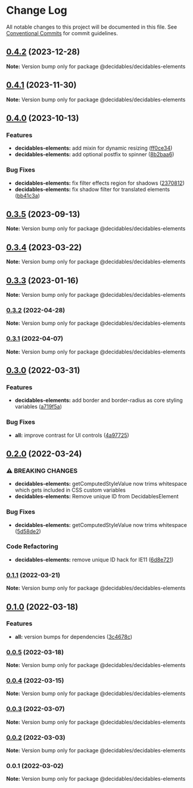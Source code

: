 # Change Log

All notable changes to this project will be documented in this file.
See [Conventional Commits](https://conventionalcommits.org) for commit guidelines.

## [0.4.2](https://github.com/decidables/decidables/compare/@decidables/decidables-elements@0.4.1...@decidables/decidables-elements@0.4.2) (2023-12-28)

**Note:** Version bump only for package @decidables/decidables-elements





## [0.4.1](https://github.com/decidables/decidables/compare/@decidables/decidables-elements@0.4.0...@decidables/decidables-elements@0.4.1) (2023-11-30)

**Note:** Version bump only for package @decidables/decidables-elements





## [0.4.0](https://github.com/decidables/decidables/compare/@decidables/decidables-elements@0.3.5...@decidables/decidables-elements@0.4.0) (2023-10-13)


### Features

* **decidables-elements:** add mixin for dynamic resizing ([ff0ce34](https://github.com/decidables/decidables/commit/ff0ce340ade96afa2042424e124959c17f5d7dd3))
* **decidables-elements:** add optional postfix to spinner ([8b2baa6](https://github.com/decidables/decidables/commit/8b2baa64dea2a11085451d5085c6a4077743624a))


### Bug Fixes

* **decidables-elements:** fix filter effects region for shadows ([2370812](https://github.com/decidables/decidables/commit/237081206211e6aa0f22fb375a1e986695d030ff))
* **decidables-elements:** fix shadow filter for translated elements ([bb41c3a](https://github.com/decidables/decidables/commit/bb41c3a46acaa5c6a4448e358f2fef5f144c0a06))



## [0.3.5](https://github.com/decidables/decidables/compare/@decidables/decidables-elements@0.3.4...@decidables/decidables-elements@0.3.5) (2023-09-13)

**Note:** Version bump only for package @decidables/decidables-elements





## [0.3.4](https://github.com/decidables/decidables/compare/@decidables/decidables-elements@0.3.3...@decidables/decidables-elements@0.3.4) (2023-03-22)

**Note:** Version bump only for package @decidables/decidables-elements





## [0.3.3](https://github.com/decidables/decidables/compare/@decidables/decidables-elements@0.3.2...@decidables/decidables-elements@0.3.3) (2023-01-16)

**Note:** Version bump only for package @decidables/decidables-elements





### [0.3.2](https://github.com/decidables/decidables/compare/@decidables/decidables-elements@0.3.1...@decidables/decidables-elements@0.3.2) (2022-04-28)

**Note:** Version bump only for package @decidables/decidables-elements





### [0.3.1](https://github.com/decidables/decidables/compare/@decidables/decidables-elements@0.3.0...@decidables/decidables-elements@0.3.1) (2022-04-07)

**Note:** Version bump only for package @decidables/decidables-elements





## [0.3.0](https://github.com/decidables/decidables/compare/@decidables/decidables-elements@0.2.0...@decidables/decidables-elements@0.3.0) (2022-03-31)


### Features

* **decidables-elements:** add border and border-radius as core styling variables ([a719f5a](https://github.com/decidables/decidables/commit/a719f5ad191dc9bd3e3ec7f41bc1156c8902f933))


### Bug Fixes

* **all:** improve contrast for UI controls ([4a97725](https://github.com/decidables/decidables/commit/4a9772558c569bf18c92c36731c6b05f9630ac2c))



## [0.2.0](https://github.com/decidables/decidables/compare/@decidables/decidables-elements@0.1.1...@decidables/decidables-elements@0.2.0) (2022-03-24)


### ⚠ BREAKING CHANGES

* **decidables-elements:** getComputedStyleValue now trims whitespace
which gets included in CSS custom variables
* **decidables-elements:** Remove unique ID from DecidablesElement

### Bug Fixes

* **decidables-elements:** getComputedStyleValue now trims whitespace ([5d58de2](https://github.com/decidables/decidables/commit/5d58de29f121bc4009d81675a9e5ae1ace3714a9))


### Code Refactoring

* **decidables-elements:** remove unique ID hack for IE11 ([6d8e721](https://github.com/decidables/decidables/commit/6d8e72119ab42a78317e7c235a50670a2aafc097))



### [0.1.1](https://github.com/decidables/decidables/compare/@decidables/decidables-elements@0.1.0...@decidables/decidables-elements@0.1.1) (2022-03-21)

**Note:** Version bump only for package @decidables/decidables-elements





## [0.1.0](https://github.com/decidables/decidables/compare/@decidables/decidables-elements@0.0.5...@decidables/decidables-elements@0.1.0) (2022-03-18)


### Features

* **all:** version bumps for dependencies ([3c4678c](https://github.com/decidables/decidables/commit/3c4678cb8753cac592feeaa646dd57b7ec622536))



### [0.0.5](https://github.com/decidables/decidables/compare/@decidables/decidables-elements@0.0.4...@decidables/decidables-elements@0.0.5) (2022-03-18)

**Note:** Version bump only for package @decidables/decidables-elements





### [0.0.4](https://github.com/decidables/decidables/compare/@decidables/decidables-elements@0.0.3...@decidables/decidables-elements@0.0.4) (2022-03-15)

**Note:** Version bump only for package @decidables/decidables-elements





### [0.0.3](https://github.com/decidables/decidables/compare/@decidables/decidables-elements@0.0.2...@decidables/decidables-elements@0.0.3) (2022-03-07)

**Note:** Version bump only for package @decidables/decidables-elements





### [0.0.2](https://github.com/decidables/decidables/compare/@decidables/decidables-elements@0.0.1...@decidables/decidables-elements@0.0.2) (2022-03-03)

**Note:** Version bump only for package @decidables/decidables-elements





### 0.0.1 (2022-03-02)

**Note:** Version bump only for package @decidables/decidables-elements
